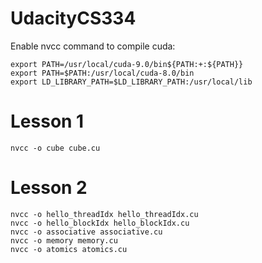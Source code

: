 # UdacityCS334

Enable nvcc command to compile cuda:
```
export PATH=/usr/local/cuda-9.0/bin${PATH:+:${PATH}}
export PATH=$PATH:/usr/local/cuda-8.0/bin
export LD_LIBRARY_PATH=$LD_LIBRARY_PATH:/usr/local/lib
```

# Lesson 1
```
nvcc -o cube cube.cu
```

# Lesson 2
```
nvcc -o hello_threadIdx hello_threadIdx.cu                                                                                                                                                                  
nvcc -o hello_blockIdx hello_blockIdx.cu
nvcc -o associative associative.cu
nvcc -o memory memory.cu
nvcc -o atomics atomics.cu
```
